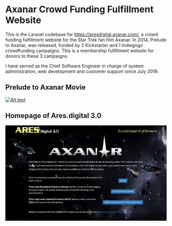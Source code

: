 # Axanar Crowd Funding Fulfillment Website

This is the Laravel codebase for https://aresdigital.axanar.com/, a crowd funding fulfillment website for the Star Trek fan film Axanar.  In 2014, Prelude to Axanar, was released, funded by 2 Kickstarter and 1 Indiegogo crowdfunding campaigns. This is a membership fulfillment website for donors to these 3 campaigns.

I have served as the Chief Software Engineer in charge of system administration, web development and customer support since July 2019.  

## Prelude to Axanar Movie
[![Alt text](http://i3.ytimg.com/vi/1W1_8IV8uhA/hqdefault.jpg)](https://www.youtube.com/watch?v=1W1_8IV8uhA&t=568s "Click to play on YouTube")

## Homepage of Ares.digital 3.0
[![Alt text](aresdigital_homepage.png)](https://aresdigital.axanar.com/ "Click to go to Ares.digital 3.0")
